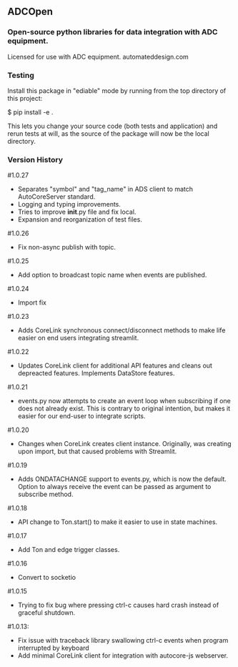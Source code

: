 ## ADCOpen
### Open-source python libraries for data integration with ADC equipment.

Licensed for use with ADC equipment. 
automateddesign.com


### Testing

Install this package in "ediable" mode by running from the top directory of this project:

$ pip install -e .

This lets you change your source code (both tests and application) and rerun tests at will,
as the source of the package will now be the local directory.

### Version History

#1.0.27
- Separates "symbol" and "tag_name" in ADS client to match AutoCoreServer standard.
- Logging and typing improvements.
- Tries to improve __init__.py file and fix local.
- Expansion and reorganization of test files.

#1.0.26
- Fix non-async publish with topic.

#1.0.25
- Add option to broadcast topic name when events are published.

#1.0.24
- Import fix

#1.0.23
- Adds CoreLink synchronous connect/disconnect methods to make life easier on
end users integrating streamlit.


#1.0.22
- Updates CoreLink client for additional API features and cleans out depreacted
features. Implements DataStore features.


#1.0.21
- events.py now attempts to create an event loop when subscribing if one does
not already exist. This is contrary to original intention, but makes it easier
for our end-user to integrate scripts.


#1.0.20
- Changes when CoreLink creates client instance. Originally, was creating upon
import, but that caused problems with Streamlit.

#1.0.19
- Adds ONDATACHANGE support to events.py, which is now the default. Option to
always receive the event can be passed as argument to subscribe method.

#1.0.18
- API change to Ton.start() to make it easier to use in state machines.


#1.0.17
- Add Ton and edge trigger classes.


#1.0.16
- Convert to socketio


#1.0.15
- Trying to fix bug where pressing ctrl-c causes hard crash instead of graceful shutdown.



#1.0.13:
- Fix issue with traceback library swallowing ctrl-c events when program interrupted by keyboard
- Add minimal CoreLink client for integration with autocore-js webserver. 